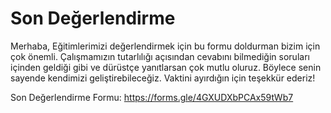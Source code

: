 # Son Değerlendirme

Merhaba,
Eğitimlerimizi değerlendirmek için bu formu doldurman bizim için çok önemli.
Çalışmamızın tutarlılığı açısından cevabını bilmediğin soruları içinden geldiği gibi ve dürüstçe yanıtlarsan çok mutlu oluruz. Böylece senin sayende kendimizi geliştirebileceğiz.
Vaktini ayırdığın için teşekkür ederiz!

Son Değerlendirme Formu: https://forms.gle/4GXUDXbPCAx59tWb7
